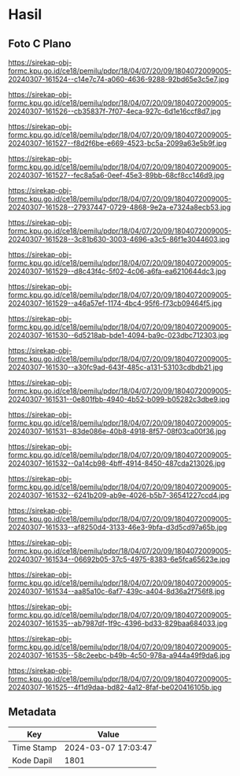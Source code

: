 # Hasil

## Foto C Plano

https://sirekap-obj-formc.kpu.go.id/ce18/pemilu/pdpr/18/04/07/20/09/1804072009005-20240307-161524--c14e7c74-a060-4636-9288-92bd65e3c5e7.jpg

https://sirekap-obj-formc.kpu.go.id/ce18/pemilu/pdpr/18/04/07/20/09/1804072009005-20240307-161526--cb35837f-7f07-4eca-927c-6d1e16ccf8d7.jpg

https://sirekap-obj-formc.kpu.go.id/ce18/pemilu/pdpr/18/04/07/20/09/1804072009005-20240307-161527--f8d2f6be-e669-4523-bc5a-2099a63e5b9f.jpg

https://sirekap-obj-formc.kpu.go.id/ce18/pemilu/pdpr/18/04/07/20/09/1804072009005-20240307-161527--fec8a5a6-0eef-45e3-89bb-68cf8cc146d9.jpg

https://sirekap-obj-formc.kpu.go.id/ce18/pemilu/pdpr/18/04/07/20/09/1804072009005-20240307-161528--27937447-0729-4868-9e2a-e7324a8ecb53.jpg

https://sirekap-obj-formc.kpu.go.id/ce18/pemilu/pdpr/18/04/07/20/09/1804072009005-20240307-161528--3c81b630-3003-4696-a3c5-86f1e3044603.jpg

https://sirekap-obj-formc.kpu.go.id/ce18/pemilu/pdpr/18/04/07/20/09/1804072009005-20240307-161529--d8c43f4c-5f02-4c06-a6fa-ea6210644dc3.jpg

https://sirekap-obj-formc.kpu.go.id/ce18/pemilu/pdpr/18/04/07/20/09/1804072009005-20240307-161529--a46a57ef-1174-4bc4-95f6-f73cb09464f5.jpg

https://sirekap-obj-formc.kpu.go.id/ce18/pemilu/pdpr/18/04/07/20/09/1804072009005-20240307-161530--6d5218ab-bde1-4094-ba9c-023dbc712303.jpg

https://sirekap-obj-formc.kpu.go.id/ce18/pemilu/pdpr/18/04/07/20/09/1804072009005-20240307-161530--a30fc9ad-643f-485c-a131-53103cdbdb21.jpg

https://sirekap-obj-formc.kpu.go.id/ce18/pemilu/pdpr/18/04/07/20/09/1804072009005-20240307-161531--0e801fbb-4940-4b52-b099-b05282c3dbe9.jpg

https://sirekap-obj-formc.kpu.go.id/ce18/pemilu/pdpr/18/04/07/20/09/1804072009005-20240307-161531--83de086e-40b8-4918-8f57-08f03ca00f36.jpg

https://sirekap-obj-formc.kpu.go.id/ce18/pemilu/pdpr/18/04/07/20/09/1804072009005-20240307-161532--0a14cb98-4bff-4914-8450-487cda213026.jpg

https://sirekap-obj-formc.kpu.go.id/ce18/pemilu/pdpr/18/04/07/20/09/1804072009005-20240307-161532--6241b209-ab9e-4026-b5b7-36541227ccd4.jpg

https://sirekap-obj-formc.kpu.go.id/ce18/pemilu/pdpr/18/04/07/20/09/1804072009005-20240307-161533--af8250d4-3133-46e3-9bfa-d3d5cd97a65b.jpg

https://sirekap-obj-formc.kpu.go.id/ce18/pemilu/pdpr/18/04/07/20/09/1804072009005-20240307-161534--06692b05-37c5-4975-8383-6e5fca65623e.jpg

https://sirekap-obj-formc.kpu.go.id/ce18/pemilu/pdpr/18/04/07/20/09/1804072009005-20240307-161534--aa85a10c-6af7-439c-a404-8d36a2f756f8.jpg

https://sirekap-obj-formc.kpu.go.id/ce18/pemilu/pdpr/18/04/07/20/09/1804072009005-20240307-161535--ab7987df-1f9c-4396-bd33-829baa684033.jpg

https://sirekap-obj-formc.kpu.go.id/ce18/pemilu/pdpr/18/04/07/20/09/1804072009005-20240307-161535--58c2eebc-b49b-4c50-978a-a944a49f9da6.jpg

https://sirekap-obj-formc.kpu.go.id/ce18/pemilu/pdpr/18/04/07/20/09/1804072009005-20240307-161525--4f1d9daa-bd82-4a12-8faf-be020416105b.jpg


## Metadata

| Key        | Value               |
| ---------- | ------------------- |
| Time Stamp | 2024-03-07 17:03:47 |
| Kode Dapil | 1801                |



